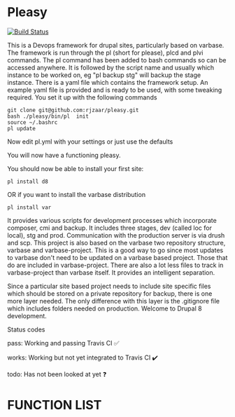 # Pleasy

[![Build Status](https://travis-ci.com/rjzaar/pleasy.svg?branch=master)](https://travis-ci.com/rjzaar/pleasy)

This is a Devops framework for drupal sites, particularly based on varbase.
The framework is run through the pl (short for please), plcd and plvi commands.
The pl command has been added to bash commands so can be accessed anywhere. It is followed by the script name and usually which instance to be worked on, eg "pl backup stg" will backup the stage instance.
There is a yaml file which contains the framework setup. An example yaml file is provided and is ready to be used, with some tweaking required.
You set it up with the following commands

```
git clone git@github.com:rjzaar/pleasy.git 
bash ./pleasy/bin/pl  init
source ~/.bashrc
pl update
```
Now edit pl.yml with your settings or just use the defaults

You will now have a functioning pleasy.

You should now be able to install your first site:
```
pl install d8
```
OR if you want to install the varbase distribution
```
pl install var
```

It provides various scripts for development processes which incorporate composer, cmi and backup. It includes three stages, dev (called loc for local), stg and prod. Communication with the production server is via drush and scp.
This project is also based on the varbase two repository structure, varbase and varbase-project.
This is a good way to go since most updates to varbase don't need to be updated on a varbase based project.
Those that do are included in varbase-project.
There are also a lot less files to track in varbase-project than varbase itself.
It provides an intelligent separation.

Since a particular site based project needs to include site specific files which should be stored on a private repository for backup, there is one more layer needed.
The only difference with this layer is the .gitignore file which includes folders needed on production. Welcome to Drupal 8 development.

Status codes

pass: Working and passing Travis CI :white_check_mark:

works: Working but not yet integrated to Travis CI :heavy_check_mark:

todo: Has not been looked at yet :question:


# FUNCTION LIST

